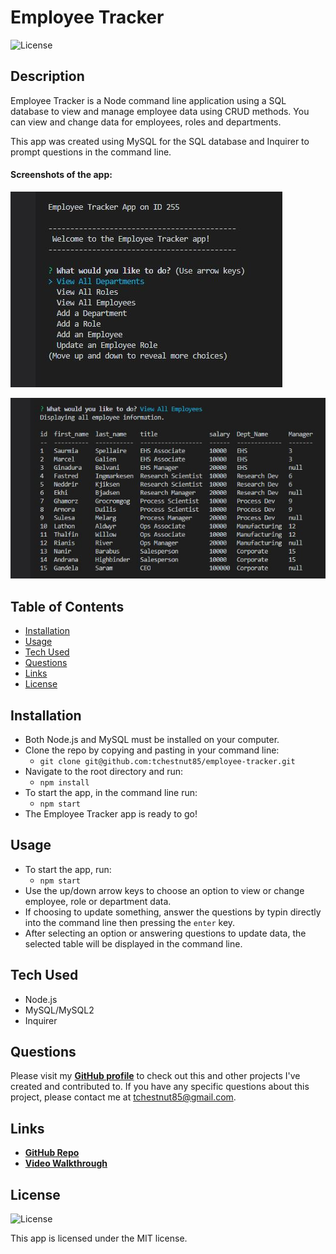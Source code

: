 # Employee Tracker

  ![License](https://img.shields.io/badge/License%3A-MIT-green.svg)

  ## Description
  Employee Tracker is a Node command line application using a SQL database to view and manage employee data using CRUD methods. You can view and change data for employees, roles and departments.
  
  This app was created using MySQL for the SQL database and Inquirer to prompt questions in the command line.

  #### Screenshots of the app:

  ![screenshot-1](./assets/images/screenshot-1.JPG)

  ![screenshot-2](./assets/images/screenshot-2.JPG)

  ## Table of Contents
  - [Installation](#installation)
  - [Usage](#usage)
  - [Tech Used](#tech-used)
  - [Questions](#questions)
  - [Links](#links)
  - [License](#license) 
  
  ## Installation
  - Both Node.js and MySQL must be installed on your computer.
  - Clone the repo by copying and pasting in your command line: 
    - `git clone git@github.com:tchestnut85/employee-tracker.git`
  - Navigate to the root directory and run: 
    - `npm install`
  - To start the app, in the command line run: 
    - `npm start`
  - The Employee Tracker app is ready to go!
  
  ## Usage
  - To start the app, run: 
    - `npm start`
  - Use the up/down arrow keys to choose an option to view or change employee, role or department data.
  - If choosing to update something, answer the questions by typin directly into the command line then pressing the `enter` key.
  - After selecting an option or answering questions to update data, the selected table will be displayed in the command line.

  ## Tech Used
  - Node.js
  - MySQL/MySQL2
  - Inquirer
  
  ## Questions
  Please visit my **[GitHub profile](https://github.com/tchestnut85/)** to check out this and other projects I've created and contributed to.
  If you have any specific questions about this project, please contact me at <tchestnut85@gmail.com>.

  ## Links
  - **[GitHub Repo](https://github.com/tchestnut85/employee-tracker/)**
  - **[Video Walkthrough](https://drive.google.com/file/d/1-Ckfl2VDIUkrbM6R1lzqzx589zj3JhN2/view?usp=sharing)**

  ## License
  ![License](https://img.shields.io/badge/License%3A-MIT-green.svg)
  
  This app is licensed under the MIT license.
